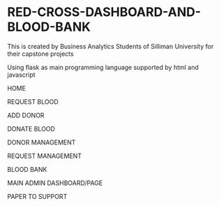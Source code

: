 # RED-CROSS-DASHBOARD-AND-BLOOD-BANK
This is created by Business Analytics Students of Silliman University for their capstone projects

Using flask as main programming language supported by html and javascript

HOME

REQUEST BLOOD

ADD DONOR

DONATE BLOOD

DONOR MANAGEMENT

REQUEST MANAGEMENT

BLOOD BANK

MAIN ADMIN DASHBOARD/PAGE


PAPER TO SUPPORT
